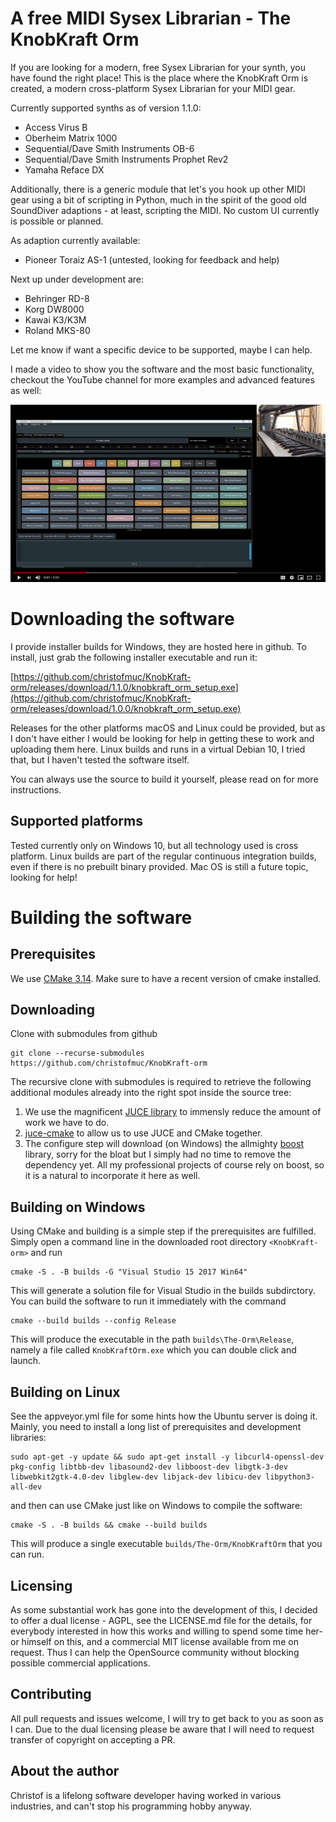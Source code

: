 # A free MIDI Sysex Librarian - The KnobKraft Orm

If you are looking for a modern, free Sysex Librarian for your synth, you have found the right place! This is the place where the KnobKraft Orm is created, a modern cross-platform Sysex Librarian for your MIDI gear.

Currently supported synths as of version 1.1.0:

* Access Virus B
* Oberheim Matrix 1000
* Sequential/Dave Smith Instruments OB-6
* Sequential/Dave Smith Instruments Prophet Rev2
* Yamaha Reface DX

Additionally, there is a generic module that let's you hook up other MIDI gear using a bit of scripting in Python, much in the spirit of the good old SoundDiver adaptions - at least, scripting the MIDI. No custom UI currently is possible or planned.

As adaption currently available:

* Pioneer Toraiz AS-1 (untested, looking for feedback and help)


Next up under development are:

* Behringer RD-8
* Korg DW8000
* Kawai K3/K3M
* Roland MKS-80


Let me know if want a specific device to be supported, maybe I can help.




I made a video to show you the software and the most basic functionality, checkout the YouTube channel for more examples and advanced features as well:

[![](youtube-screenshot.PNG)](https://youtu.be/lPoFOVpTANM)

# Downloading the software

I provide installer builds for Windows, they are hosted here in github. To install, just grab the following installer executable and run it:

[https://github.com/christofmuc/KnobKraft-orm/releases/download/1.1.0/knobkraft_orm_setup.exe](https://github.com/christofmuc/KnobKraft-orm/releases/download/1.0.0/knobkraft_orm_setup.exe)

Releases for the other platforms macOS and Linux could be provided, but as I don't have either I would be looking for help in getting these to work and uploading them here. Linux builds and runs in a virtual Debian 10, I tried that, but I haven't tested the software itself.

You can always use the source to build it yourself, please read on for more instructions.

## Supported platforms

Tested currently only on Windows 10, but all technology used is cross platform. Linux builds are part of the regular continuous integration builds, even if there is no prebuilt binary provided. Mac OS is still a future topic, looking for help!

# Building the software

## Prerequisites

We use [CMake 3.14](https://cmake.org/). Make sure to have a recent version of cmake installed. 

## Downloading

Clone with submodules from github

    git clone --recurse-submodules https://github.com/christofmuc/KnobKraft-orm

The recursive clone with  submodules is required to retrieve the following additional modules already into the right spot inside the source tree:

1. We use the magnificent [JUCE library](https://juce.com/) to immensly reduce the amount of work we have to do. 
6. [juce-cmake](https://github.com/remymuller/juce-cmake) to allow us to use JUCE and CMake together.
4. The configure step will download (on Windows) the allmighty [boost](https://www.boost.org/) library, sorry for the bloat but I simply had no time to remove the dependency yet. All my professional projects of course rely on boost, so it is a natural to incorporate it here as well.

## Building on Windows

Using CMake and building is a simple step if the prerequisites are fulfilled. Simply open a command line in the downloaded root directory `<KnobKraft-orm>` and run

    cmake -S . -B builds -G "Visual Studio 15 2017 Win64"

This will generate a solution file for Visual Studio in the builds subdirctory. You can build the software to run it immediately with the command

    cmake --build builds --config Release

This will produce the executable in the path `builds\The-Orm\Release`, namely a file called `KnobKraftOrm.exe` which you can double click and launch.

## Building on Linux

See the appveyor.yml file for some hints how the Ubuntu server is doing it. Mainly, you need to install a long list of prerequisites and development libraries:

    sudo apt-get -y update && sudo apt-get install -y libcurl4-openssl-dev pkg-config libtbb-dev libasound2-dev libboost-dev libgtk-3-dev libwebkit2gtk-4.0-dev libglew-dev libjack-dev libicu-dev libpython3-all-dev

and then can use CMake just like on Windows to compile the software:

    cmake -S . -B builds && cmake --build builds

This will produce a single executable `builds/The-Orm/KnobKraftOrm` that you can run.

## Licensing

As some substantial work has gone into the development of this, I decided to offer a dual license - AGPL, see the LICENSE.md file for the details, for everybody interested in how this works and willing to spend some time her- or himself on this, and a commercial MIT license available from me on request. Thus I can help the OpenSource community without blocking possible commercial applications.

## Contributing

All pull requests and issues welcome, I will try to get back to you as soon as I can. Due to the dual licensing please be aware that I will need to request transfer of copyright on accepting a PR. 

## About the author

Christof is a lifelong software developer having worked in various industries, and can't stop his programming hobby anyway. 
